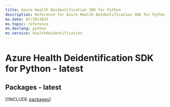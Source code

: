 ```yaml
---
title: Azure Health Deidentification SDK for Python
description: Reference for Azure Health Deidentification SDK for Python
ms.date: 07/29/2025
ms.topic: reference
ms.devlang: python
ms.service: healthdeidentification
---
```

# Azure Health Deidentification SDK for Python - latest
## Packages - latest
[!INCLUDE [packages](health-deidentification-index.md)]